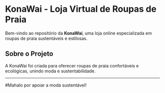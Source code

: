 #  KonaWai - Loja Virtual de Roupas de Praia  

Bem-vindo ao repositório da **KonaWai**, uma loja online especializada em roupas de praia sustentáveis e estilosas.  

##  Sobre o Projeto  

A KonaWai foi criada para oferecer roupas de praia confortáveis e ecológicas, unindo moda e sustentabilidade.  

---

#Mahalo por apoiar a moda sustentável!
